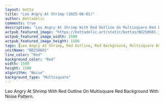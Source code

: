 ```yaml
---
layout: betta
title: "Leo Angry At Shrimp (2025-06-01)"
author: Bettadelic
comments: true
description: "Leo Angry At Shrimp With Red Outline On Multisquare Red Background With Noise Pattern."
actpub_featured_image: "https://bettadelic.art/static/bettas/BD250601.jpg"
actpub_featured_image_width: 1500
actpub_featured_image_height: 1500
tags: [Leo Angry At Shrimp, Red Outline, Red Background, Multisquare Background Pattern, Noise Pattern, June 2025]
unitName: "BD250601"
line_color: "Red"
background_color: "Red"
width: 1500
height: 1500
algorithm: "Noise"
background_type: "Multisquare"
---
```


Leo Angry At Shrimp With Red Outline On Multisquare Red Background With Noise Pattern.
